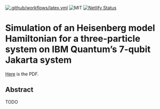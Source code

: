[![.github/workflows/latex.yml](https://github.com/Pinzauti/LaTeX-thesis-template/actions/workflows/latex.yml/badge.svg)](https://github.com/Pinzauti/LaTeX-thesis-template/actions/workflows/latex.yml)
![MIT](https://img.shields.io/badge/license-MIT-brightgreen) 
[![Netlify Status](https://api.netlify.com/api/v1/badges/43ee0854-481f-4d00-af3a-59ab3122fb18/deploy-status)](https://app.netlify.com/sites/large-project/deploys)
# Simulation of an Heisenberg model Hamiltonian for a three-particle system on IBM Quantum’s 7-qubit Jakarta system
[Here](https://large-project.netlify.app/writeup.pdf) is the PDF.
## Abstract
TODO
